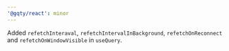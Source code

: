 ```yaml
---
'@gqty/react': minor
---
```


Added `refetchInteraval`, `refetchIntervalInBackground`, `refetchOnReconnect` and `refetchOnWindowVisible` in `useQuery`.
